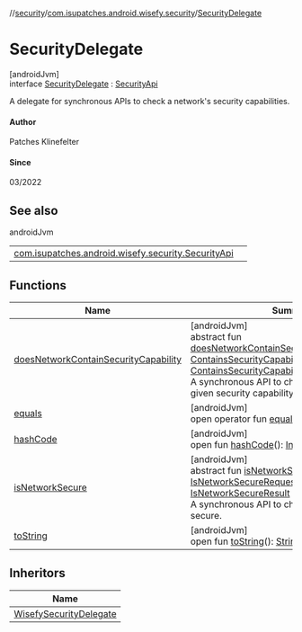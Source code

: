//[security](../../../index.md)/[com.isupatches.android.wisefy.security](../index.md)/[SecurityDelegate](index.md)

# SecurityDelegate

[androidJvm]\
interface [SecurityDelegate](index.md) : [SecurityApi](../-security-api/index.md)

A delegate for synchronous APIs to check a network's security capabilities.

#### Author

Patches Klinefelter

#### Since

03/2022

## See also

androidJvm

| | |
|---|---|
| [com.isupatches.android.wisefy.security.SecurityApi](../-security-api/index.md) |  |

## Functions

| Name | Summary |
|---|---|
| [doesNetworkContainSecurityCapability](../-security-api/does-network-contain-security-capability.md) | [androidJvm]<br>abstract fun [doesNetworkContainSecurityCapability](../-security-api/does-network-contain-security-capability.md)(request: [ContainsSecurityCapabilityRequest](../../com.isupatches.android.wisefy.security.entities/-contains-security-capability-request/index.md)): [ContainsSecurityCapabilityResult](../../com.isupatches.android.wisefy.security.entities/-contains-security-capability-result/index.md)<br>A synchronous API to check if a network has a given security capability. |
| [equals](../../com.isupatches.android.wisefy.security.entities/-security-capability/-companion/index.md#585090901%2FFunctions%2F1459372730) | [androidJvm]<br>open operator fun [equals](../../com.isupatches.android.wisefy.security.entities/-security-capability/-companion/index.md#585090901%2FFunctions%2F1459372730)(other: [Any](https://kotlinlang.org/api/latest/jvm/stdlib/kotlin/-any/index.html)?): [Boolean](https://kotlinlang.org/api/latest/jvm/stdlib/kotlin/-boolean/index.html) |
| [hashCode](../../com.isupatches.android.wisefy.security.entities/-security-capability/-companion/index.md#1794629105%2FFunctions%2F1459372730) | [androidJvm]<br>open fun [hashCode](../../com.isupatches.android.wisefy.security.entities/-security-capability/-companion/index.md#1794629105%2FFunctions%2F1459372730)(): [Int](https://kotlinlang.org/api/latest/jvm/stdlib/kotlin/-int/index.html) |
| [isNetworkSecure](../-security-api/is-network-secure.md) | [androidJvm]<br>abstract fun [isNetworkSecure](../-security-api/is-network-secure.md)(request: [IsNetworkSecureRequest](../../com.isupatches.android.wisefy.security.entities/-is-network-secure-request/index.md)): [IsNetworkSecureResult](../../com.isupatches.android.wisefy.security.entities/-is-network-secure-result/index.md)<br>A synchronous API to check if a network is secure. |
| [toString](../../com.isupatches.android.wisefy.security.entities/-security-capability/-companion/index.md#1616463040%2FFunctions%2F1459372730) | [androidJvm]<br>open fun [toString](../../com.isupatches.android.wisefy.security.entities/-security-capability/-companion/index.md#1616463040%2FFunctions%2F1459372730)(): [String](https://kotlinlang.org/api/latest/jvm/stdlib/kotlin/-string/index.html) |

## Inheritors

| Name |
|---|
| [WisefySecurityDelegate](../-wisefy-security-delegate/index.md) |
